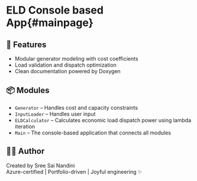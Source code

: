 # ELD Console based App{#mainpage}

## 🚀 Features
- Modular generator modeling with cost coefficients
- Load validation and dispatch optimization
- Clean documentation powered by Doxygen

## 📦 Modules
- `Generator` – Handles cost and capacity constraints
- `InputLoader` – Handles user input
- `ELDCalculator` – Calculates economic load dispatch power using lambda iteration
- `Main` – The console-based application that connects all modules

## 👩‍💻 Author
Created by Sree Sai Nandini  
Azure-certified | Portfolio-driven | Joyful engineering ✨
